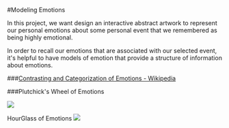 #Modeling Emotions

In this project, we want design an interactive abstract artwork to represent our personal emotions about some personal event that we remembered as being highly emotional.  

In order to recall our emotions that are associated with our selected event, it's helpful to have models of emotion that provide a structure of information about emotions.  

###[Contrasting and Categorization of Emotions - Wikipedia](https://en.wikipedia.org/wiki/Contrasting_and_categorization_of_emotions#Plutchik.27s_wheel_of_emotions)




###Plutchick's Wheel of Emotions 

![](https://upload.wikimedia.org/wikipedia/commons/b/bf/Plutchik_dyads.png)


HourGlass of Emotions
![](https://upload.wikimedia.org/wikipedia/commons/6/6b/Hourglass_of_Emotions.png)